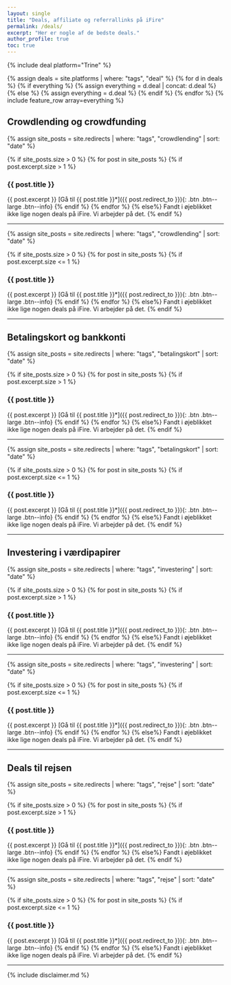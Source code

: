 ```yaml
---
layout: single
title: "Deals, affiliate og referrallinks på iFire"
permalink: /deals/
excerpt: "Her er nogle af de bedste deals."
author_profile: true
toc: true
---
```


{% include deal platform="Trine" %}


{% assign deals = site.platforms | where: "tags", "deal" %}
{% for d in deals %}
  {% if everything %}
    {% assign everything = d.deal | concat: d.deal %}
  {% else %}
    {% assign everything = d.deal %}
  {% endif %}
{% endfor %}
{% include feature_row array=everything %}

## Crowdlending og crowdfunding

{% assign site_posts = site.redirects | where: "tags", "crowdlending" | sort: "date" %}

{% if site_posts.size > 0 %}
  {% for post in site_posts %}
    {% if post.excerpt.size > 1 %}
### {{ post.title }}
{{ post.excerpt }}
[Gå til {{ post.title }}*]({{ post.redirect_to }}){: .btn .btn--large .btn--info}
    {% endif %}
  {% endfor %}
{% else%}
  Fandt i øjeblikket ikke lige nogen deals på iFire. Vi arbejder på det.
{% endif %}

***

{% assign site_posts = site.redirects | where: "tags", "crowdlending" | sort: "date" %}

{% if site_posts.size > 0 %}
  {% for post in site_posts %}
    {% if post.excerpt.size <= 1 %}
### {{ post.title }}
{{ post.excerpt }}
[Gå til {{ post.title }}*]({{ post.redirect_to }}){: .btn .btn--large .btn--info}
    {% endif %}
  {% endfor %}
{% else%}
  Fandt i øjeblikket ikke lige nogen deals på iFire. Vi arbejder på det.
{% endif %}

***

## Betalingskort og bankkonti

{% assign site_posts = site.redirects | where: "tags", "betalingskort" | sort: "date" %}

{% if site_posts.size > 0 %}
  {% for post in site_posts %}
    {% if post.excerpt.size > 1 %}
### {{ post.title }}
{{ post.excerpt }}
[Gå til {{ post.title }}*]({{ post.redirect_to }}){: .btn .btn--large .btn--info}
    {% endif %}
  {% endfor %}
{% else%}
  Fandt i øjeblikket ikke lige nogen deals på iFire. Vi arbejder på det.
{% endif %}

***

{% assign site_posts = site.redirects | where: "tags", "betalingskort" | sort: "date" %}

{% if site_posts.size > 0 %}
  {% for post in site_posts %}
    {% if post.excerpt.size <= 1 %}
### {{ post.title }}
{{ post.excerpt }}
[Gå til {{ post.title }}*]({{ post.redirect_to }}){: .btn .btn--large .btn--info}
    {% endif %}
  {% endfor %}
{% else%}
  Fandt i øjeblikket ikke lige nogen deals på iFire. Vi arbejder på det.
{% endif %}

***

## Investering i værdipapirer

{% assign site_posts = site.redirects | where: "tags", "investering" | sort: "date" %}

{% if site_posts.size > 0 %}
  {% for post in site_posts %}
    {% if post.excerpt.size > 1 %}
### {{ post.title }}
{{ post.excerpt }}
[Gå til {{ post.title }}*]({{ post.redirect_to }}){: .btn .btn--large .btn--info}
    {% endif %}
  {% endfor %}
{% else%}
  Fandt i øjeblikket ikke lige nogen deals på iFire. Vi arbejder på det.
{% endif %}

***

{% assign site_posts = site.redirects | where: "tags", "investering" | sort: "date" %}

{% if site_posts.size > 0 %}
  {% for post in site_posts %}
    {% if post.excerpt.size <= 1 %}
### {{ post.title }}
{{ post.excerpt }}
[Gå til {{ post.title }}*]({{ post.redirect_to }}){: .btn .btn--large .btn--info}
    {% endif %}
  {% endfor %}
{% else%}
  Fandt i øjeblikket ikke lige nogen deals på iFire. Vi arbejder på det.
{% endif %}

***

## Deals til rejsen

{% assign site_posts = site.redirects | where: "tags", "rejse" | sort: "date" %}

{% if site_posts.size > 0 %}
  {% for post in site_posts %}
    {% if post.excerpt.size > 1 %}
### {{ post.title }}
{{ post.excerpt }}
[Gå til {{ post.title }}*]({{ post.redirect_to }}){: .btn .btn--large .btn--info}
    {% endif %}
  {% endfor %}
{% else%}
  Fandt i øjeblikket ikke lige nogen deals på iFire. Vi arbejder på det.
{% endif %}

***

{% assign site_posts = site.redirects | where: "tags", "rejse" | sort: "date" %}

{% if site_posts.size > 0 %}
  {% for post in site_posts %}
    {% if post.excerpt.size <= 1 %}
### {{ post.title }}
{{ post.excerpt }}
[Gå til {{ post.title }}*]({{ post.redirect_to }}){: .btn .btn--large .btn--info}
    {% endif %}
  {% endfor %}
{% else%}
  Fandt i øjeblikket ikke lige nogen deals på iFire. Vi arbejder på det.
{% endif %}

***

{% include disclaimer.md %}
